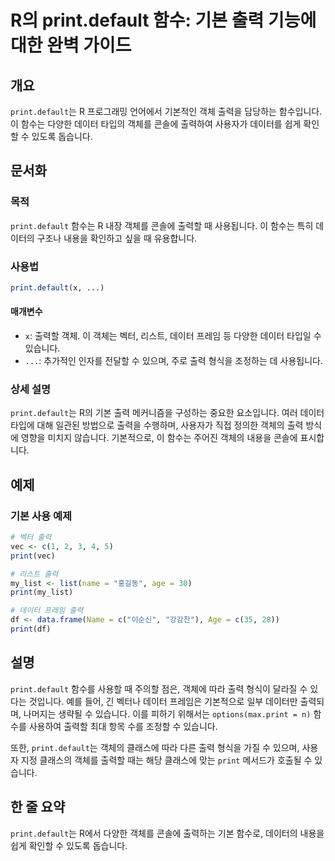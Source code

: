 <!--
Meta Description: # R의 print.default 함수: 기본 출력 기능에 대한 완벽 가이드 ## 개요 `print.default`는 R 프로그래밍 언어에서 기본적인 객체 출력을 담당하는 함수입니다. 이 함수는 다양한 데이터 타입의 객체를 콘솔에 출력하여 사용자가 데이터를 쉽게 확인할...
Meta Keywords: print, default, 데이터, 함수는, 객체를
-->

# R의 print.default 함수: 기본 출력 기능에 대한 완벽 가이드

## 개요
`print.default`는 R 프로그래밍 언어에서 기본적인 객체 출력을 담당하는 함수입니다. 이 함수는 다양한 데이터 타입의 객체를 콘솔에 출력하여 사용자가 데이터를 쉽게 확인할 수 있도록 돕습니다.

## 문서화

### 목적
`print.default` 함수는 R 내장 객체를 콘솔에 출력할 때 사용됩니다. 이 함수는 특히 데이터의 구조나 내용을 확인하고 싶을 때 유용합니다.

### 사용법
```R
print.default(x, ...)
```

#### 매개변수
- `x`: 출력할 객체. 이 객체는 벡터, 리스트, 데이터 프레임 등 다양한 데이터 타입일 수 있습니다.
- `...`: 추가적인 인자를 전달할 수 있으며, 주로 출력 형식을 조정하는 데 사용됩니다.

### 상세 설명
`print.default`는 R의 기본 출력 메커니즘을 구성하는 중요한 요소입니다. 여러 데이터 타입에 대해 일관된 방법으로 출력을 수행하며, 사용자가 직접 정의한 객체의 출력 방식에 영향을 미치지 않습니다. 기본적으로, 이 함수는 주어진 객체의 내용을 콘솔에 표시합니다.

## 예제

### 기본 사용 예제
```R
# 벡터 출력
vec <- c(1, 2, 3, 4, 5)
print(vec)

# 리스트 출력
my_list <- list(name = "홍길동", age = 30)
print(my_list)

# 데이터 프레임 출력
df <- data.frame(Name = c("이순신", "강감찬"), Age = c(35, 28))
print(df)
```

## 설명
`print.default` 함수를 사용할 때 주의할 점은, 객체에 따라 출력 형식이 달라질 수 있다는 것입니다. 예를 들어, 긴 벡터나 데이터 프레임은 기본적으로 일부 데이터만 출력되며, 나머지는 생략될 수 있습니다. 이를 피하기 위해서는 `options(max.print = n)` 함수를 사용하여 출력할 최대 항목 수를 조정할 수 있습니다. 

또한, `print.default`는 객체의 클래스에 따라 다른 출력 형식을 가질 수 있으며, 사용자 지정 클래스의 객체를 출력할 때는 해당 클래스에 맞는 `print` 메서드가 호출될 수 있습니다.

## 한 줄 요약
`print.default`는 R에서 다양한 객체를 콘솔에 출력하는 기본 함수로, 데이터의 내용을 쉽게 확인할 수 있도록 돕습니다.
